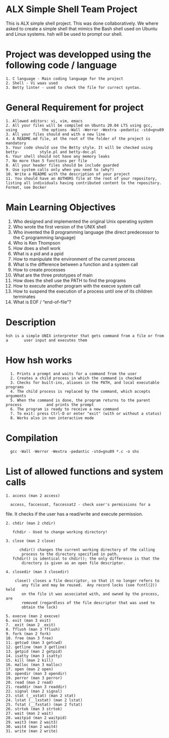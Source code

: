 # ALX Simple Shell Team Project
This is ALX simple shell project. This was done collaboratively. We where asked to create a simple shell that mimics the Bash shell used on Ubuntu and Linux systems. hsh will be used to prompt our shell.

# Project was developped using the following code / language

    1. C language - Main coding language for the project
    2. Shell - Vi waas used
    3. Betty linter - used to check the file for currect syntax.
# General Requirement for project

    1. Allowed editors: vi, vim, emacs
    2. All your files will be compiled on Ubuntu 20.04 LTS using gcc, using           the options -Wall -Werror -Wextra -pedantic -std=gnu89
    3. All your files should end with a new line
    4. A README.md file, at the root of the folder of the project is                mandatory
    5. Your code should use the Betty style. It will be checked using betty-         style.pl and betty-doc.pl
    6. Your shell should not have any memory leaks
    7. No more than 5 functions per file
    8. All your header files should be include guarded
    9. Use system calls only when you need to (why?)
    10. Write a README with the description of your project
    11. You should have an AUTHORS file at the root of your repository,               listing all individuals having contributed content to the repository.         Format, see Docker

# Main Learning Objectives

  1. Who designed and implemented the original Unix operating system
  2. Who wrote the first version of the UNIX shell
  3. Who invented the B programming language (the direct predecessor to the        C programming language)
  4. Who is Ken Thompson
  5. How does a shell work
  6. What is a pid and a ppid
  7. How to manipulate the environment of the current process
  8. What is the difference between a function and a system call
  9. How to create processes
  10. What are the three prototypes of main
  11. How does the shell use the PATH to find the programs
  12. How to execute another program with the execve system call
  13. How to suspend the execution of a process until one of its children           terminates
  14. What is EOF / “end-of-file”?

# Description

	hsh is a simple UNIX interpreter that gets command from a file or from a       user input and executes them

# How hsh works
      1. Prints a prompt and waits for a command from the user
      2. Creates a child process in which the command is checked
      3. Checks for built-ins, aliases in the PATH, and local executable              programs
      4. The child process is replaced by the command, which accepts                   arguments
      5. When the command is done, the program returns to the parent process           and prints the prompt
      6. The program is ready to receive a new command
      7. To exit: press Ctrl-D or enter "exit" (with or without a status)
      8. Works also in non interactive mode
# Compilation
      gcc -Wall -Werror -Wextra -pedantic -std=gnu89 *.c -o shs

# List of allowed functions and system calls
    1. access (man 2 access)

      access, faccessat, faccessat2 - check user's permissions for a
file. It checks if the user has a read/write and execute permission.

    2. chdir (man 2 chdir)

       fchdir - Used to change working directory!

    3. close (man 2 close)

          chdir() changes the current working directory of the calling
           process to the directory specified in path.
       fchdir() is identical to chdir(); the only difference is that the
           directory is given as an open file descriptor.

    4. closedir (man 3 closedir)

        close() closes a file descriptor, so that it no longer refers to
           any file and may be reused.  Any record locks (see fcntl(2)) held
           on the file it was associated with, and owned by the process, are
           removed (regardless of the file descriptor that was used to
           obtain the lock)

    5. execve (man 2 execve)
    6. exit (man 3 exit)
    7. _exit (man 2 _exit)
    8. fflush (man 3 fflush)
    9. fork (man 2 fork)
    10. free (man 3 free)
    11. getcwd (man 3 getcwd)
    12. getline (man 3 getline)
    13. getpid (man 2 getpid)
    14. isatty (man 3 isatty)
    15. kill (man 2 kill)
    16. malloc (man 3 malloc)
    17. open (man 2 open)
    18. opendir (man 3 opendir)
    19. perror (man 3 perror)
    20. read (man 2 read)
    21. readdir (man 3 readdir)
    22. signal (man 2 signal)
    23. stat (__xstat) (man 2 stat)
    24. lstat (__lxstat) (man 2 lstat)
    25. fstat (__fxstat) (man 2 fstat)
    26. strtok (man 3 strtok)
    27. wait (man 2 wait)
    28. waitpid (man 2 waitpid)
    29. wait3 (man 2 wait3)
    30. wait4 (man 2 wait4)
    31. write (man 2 write)
